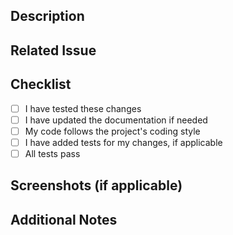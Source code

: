 ## Description
<!-- Describe the changes you've made -->

## Related Issue
<!-- Link to the issue that your change relates to. -->
<!-- If your PR closes the issue, use 'Closes #' -->

## Checklist
- [ ] I have tested these changes
- [ ] I have updated the documentation if needed
- [ ] My code follows the project's coding style
- [ ] I have added tests for my changes, if applicable
- [ ] All tests pass

## Screenshots (if applicable)
<!-- Add screenshots to help explain your changes if it's a visual update -->

## Additional Notes
<!-- Add any other context about the PR here --> 